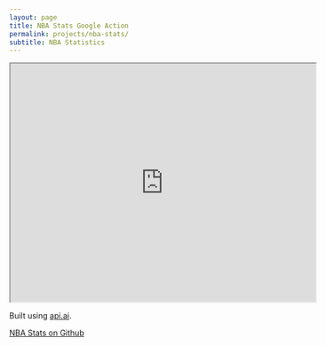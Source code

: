 ```yaml
---
layout: page
title: NBA Stats Google Action
permalink: projects/nba-stats/
subtitle: NBA Statistics
---
```


<iframe width="550" height="430" src="https://console.api.ai/api-client/demo/embedded/98c063b7-4254-4339-84c2-6b9de31fb023"></iframe>

Built using [api.ai](http://www.api.ai).

[NBA Stats on Github](https://github.com/Derrig/NBA-Stats-Assistant-Action)
